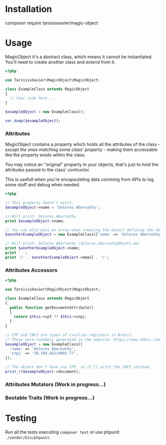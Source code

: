 # Installation
composer require tarsisioxavier/magic-object

# Usage
MagicObject it's a abstract class, which means it cannot be instantiated. You'll need to create another class and extend from it.

~~~~PHP
<?php

use TarsisioXavier\MagicObject\MagicObject;

class ExampleClass extends MagicObject
{
  // Your code here...
}

$exampleObject = new ExampleClass();

var_dump($exampleObject);
~~~~

### Attributes

MagicObject contains a property which holds all the attributes of the class - *except the ones matching some class' property* - making them accessable like the property exists within the class.

You may notice an "original" property in your objects, that's just to hold the attributes passed to the class' contructor.

This is usefull when you're encapsulating data comming from APIs to log some stuff and debug when needed.
~~~~PHP
<?php

// This property doesn't exist.
$exampleObject->name = 'Dolores Abernathy';

// Will print: Dolores Abernathy.
print $exampleObject->name;

// You can also pass an array when creating the object defining the object's attributes.
$anotherExampleObject = new ExampleClass(['name' => 'Dolores Abernathy', 'email' => 'dolores.abernathy@hosts.ww']);

// Will print: Dolores Abernathy (dolores.abernathy@hosts.ww)
print $anotherExampleObject->name;
print ' ';
print '(' . $anotherExampleObject->email . ')';
~~~~

### Attributes Accessors

~~~~PHP
<?php

use TarsisioXavier\MagicObject\MagicObject;

class ExampleClass extends MagicObject
{
  public function getDocumentAttribute()
  {
    return $this->cpf ?? $this->cnpj;
  }
}

// CPF and CNPJ are types of civilian registers in Brazil.
// These were randomly generated in the website: https://www.4devs.com.br/gerador_de_pessoas
$exampleObject = new ExampleClass([
  'name' => 'Dolores Abernathy',
  'cnpj' => '38.789.452/0001-77',
]);

// The object don't have any CPF, so it'll print the CNPJ instead.
print_r($exampleObject->document);

~~~~

### Attributes Mutators (Work in progress...)

### Bootable Traits (Work in progress...)

# Testing
Run all the tests executing `composer test` or use phpunit `./vendor/bin/phpunit`.
